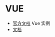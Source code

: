# VUE 
- [官方文档](https://cn.vuejs.org/v2/guide/instance.html)  Vue 实例
- [文档](https://github.com/ArcherGrey/study/tree/master/JavaScript/vue/doc)
